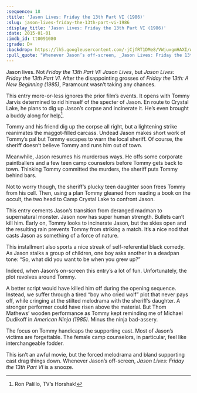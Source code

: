```yaml
---
:sequence: 18
:title: 'Jason Lives: Friday the 13th Part VI (1986)'
:slug: jason-lives-friday-the-13th-part-vi-1986
:display_title: 'Jason Lives: Friday the 13th Part VI (1986)'
:date: 2015-01-01
:imdb_id: tt0091080
:grade: D+
:backdrop: https://lh5.googleusercontent.com/-jCjfRT1DMe8/VWjuxgmHAXI/AAAAAAAACqU/rPVQXVdlMPA/w1000-rj/jason-lives-friday-the-13th-part-vi-1986.jpg
:pull_quote: "Whenever Jason’s off-screen, _Jason Lives: Friday the 13th Part VI_ is a snooze."
---
```

Jason lives. Not _Friday the 13th Part VI: Jason Lives_, but _Jason Lives: Friday the 13th Part VI_. After the disappointing grosses of _Friday the 13th: A New Beginning (1985)_, Paramount wasn’t taking any chances.

This entry more-or-less ignores the prior film’s events. It opens with Tommy Jarvis determined to rid himself of the specter of Jason. En route to Crystal Lake, he plans to dig up Jason’s corpse and incinerate it. He’s even brought a buddy along for help[^1].

Tommy and his friend dig up the corpse all right, but a lightening strike reanimates the maggot-filled carcass. Undead Jason makes short work of Tommy’s pal but Tommy escapes to warn the local sheriff. Of course, the sheriff doesn’t believe Tommy and runs him out of town.

Meanwhile, Jason resumes his murderous ways. He offs some corporate paintballers and a few teen camp counselors before Tommy gets back to town. Thinking Tommy committed the murders, the sheriff puts Tommy behind bars.

Not to worry though, the sheriff’s plucky teen daughter soon frees Tommy from his cell. Then, using a plan Tommy gleaned from reading a book on the occult, the two head to Camp Crystal Lake to confront Jason.

This entry cements Jason’s transition from deranged madman to supernatural monster. Jason now has super human strength. Bullets can’t kill him. Early on, Tommy looks to incinerate Jason, but the skies open and the resulting rain prevents Tommy from striking a match. It’s a nice nod that casts Jason as something of a force of nature.

This installment also sports a nice streak of self-referential black comedy. As Jason stalks a group of children, one boy asks another in a deadpan tone: “So, what did you want to be when you grew up?”

Indeed, when Jason’s on-screen this entry’s a lot of fun. Unfortunately, the plot revolves around Tommy.

A better script would have killed him off during the opening sequence. Instead, we suffer through a tired “boy who cried wolf” plot that never pays off, while cringing at the stilted melodrama with the sheriff’s daughter. A stronger performer could have risen above the material. But Thom Mathews’ wooden performance as Tommy kept reminding me of Michael Dudikoff in _American Ninja (1985)_. Minus the ninja bad-assery.

The focus on Tommy handicaps the supporting cast. Most of Jason’s victims are forgettable. The female camp counselors, in particular, feel like interchangeable fodder.

This isn’t an awful movie, but the forced melodrama and bland supporting cast drag things down. Whenever Jason’s off-screen, _Jason Lives: Friday the 13th Part VI_ is a snooze.

[^1]: Ron Palillo, TV’s Horshak!
